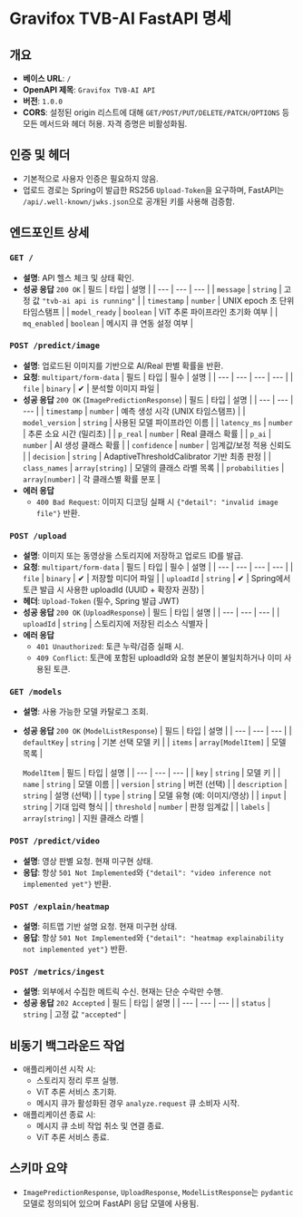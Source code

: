 # Gravifox TVB-AI FastAPI 명세

## 개요
- **베이스 URL**: `/`
- **OpenAPI 제목**: `Gravifox TVB-AI API`
- **버전**: `1.0.0`
- **CORS**: 설정된 origin 리스트에 대해 `GET/POST/PUT/DELETE/PATCH/OPTIONS` 등 모든 메서드와 헤더 허용. 자격 증명은 비활성화됨.

## 인증 및 헤더
- 기본적으로 사용자 인증은 필요하지 않음.
- 업로드 경로는 Spring이 발급한 RS256 `Upload-Token`을 요구하며, FastAPI는 `/api/.well-known/jwks.json`으로 공개된 키를 사용해 검증함.

## 엔드포인트 상세

### `GET /`
- **설명**: API 헬스 체크 및 상태 확인.
- **성공 응답** `200 OK`
  | 필드 | 타입 | 설명 |
  | --- | --- | --- |
  | `message` | `string` | 고정 값 `"tvb-ai api is running"` |
  | `timestamp` | `number` | UNIX epoch 초 단위 타임스탬프 |
  | `model_ready` | `boolean` | ViT 추론 파이프라인 초기화 여부 |
  | `mq_enabled` | `boolean` | 메시지 큐 연동 설정 여부 |

### `POST /predict/image`
- **설명**: 업로드된 이미지를 기반으로 AI/Real 판별 확률을 반환.
- **요청**: `multipart/form-data`
  | 필드 | 타입 | 필수 | 설명 |
  | --- | --- | --- | --- |
  | `file` | `binary` | ✔ | 분석할 이미지 파일 |
- **성공 응답** `200 OK` (`ImagePredictionResponse`)
  | 필드 | 타입 | 설명 |
  | --- | --- | --- |
  | `timestamp` | `number` | 예측 생성 시각 (UNIX 타임스탬프) |
  | `model_version` | `string` | 사용된 모델 파이프라인 이름 |
  | `latency_ms` | `number` | 추론 소요 시간 (밀리초) |
  | `p_real` | `number` | Real 클래스 확률 |
  | `p_ai` | `number` | AI 생성 클래스 확률 |
  | `confidence` | `number` | 임계값/보정 적용 신뢰도 |
  | `decision` | `string` | AdaptiveThresholdCalibrator 기반 최종 판정 |
  | `class_names` | `array[string]` | 모델의 클래스 라벨 목록 |
  | `probabilities` | `array[number]` | 각 클래스별 확률 분포 |
- **에러 응답**
  - `400 Bad Request`: 이미지 디코딩 실패 시 `{"detail": "invalid image file"}` 반환.

### `POST /upload`
- **설명**: 이미지 또는 동영상을 스토리지에 저장하고 업로드 ID를 발급.
- **요청**: `multipart/form-data`
  | 필드 | 타입 | 필수 | 설명 |
  | --- | --- | --- | --- |
| `file` | `binary` | ✔ | 저장할 미디어 파일 |
| `uploadId` | `string` | ✔ | Spring에서 토큰 발급 시 사용한 uploadId (UUID + 확장자 권장) |
- **헤더**: `Upload-Token` (필수, Spring 발급 JWT)
- **성공 응답** `200 OK` (`UploadResponse`)
  | 필드 | 타입 | 설명 |
  | --- | --- | --- |
  | `uploadId` | `string` | 스토리지에 저장된 리소스 식별자 |
- **에러 응답**
  - `401 Unauthorized`: 토큰 누락/검증 실패 시.
  - `409 Conflict`: 토큰에 포함된 uploadId와 요청 본문이 불일치하거나 이미 사용된 토큰.

### `GET /models`
- **설명**: 사용 가능한 모델 카탈로그 조회.
- **성공 응답** `200 OK` (`ModelListResponse`)
  | 필드 | 타입 | 설명 |
  | --- | --- | --- |
  | `defaultKey` | `string` | 기본 선택 모델 키 |
  | `items` | `array[ModelItem]` | 모델 목록 |

  `ModelItem`
  | 필드 | 타입 | 설명 |
  | --- | --- | --- |
  | `key` | `string` | 모델 키 |
  | `name` | `string` | 모델 이름 |
  | `version` | `string` | 버전 (선택) |
  | `description` | `string` | 설명 (선택) |
  | `type` | `string` | 모델 유형 (예: 이미지/영상) |
  | `input` | `string` | 기대 입력 형식 |
  | `threshold` | `number` | 판정 임계값 |
  | `labels` | `array[string]` | 지원 클래스 라벨 |

### `POST /predict/video`
- **설명**: 영상 판별 요청. 현재 미구현 상태.
- **응답**: 항상 `501 Not Implemented`와 `{"detail": "video inference not implemented yet"}` 반환.

### `POST /explain/heatmap`
- **설명**: 히트맵 기반 설명 요청. 현재 미구현 상태.
- **응답**: 항상 `501 Not Implemented`와 `{"detail": "heatmap explainability not implemented yet"}` 반환.

### `POST /metrics/ingest`
- **설명**: 외부에서 수집한 메트릭 수신. 현재는 단순 수락만 수행.
- **성공 응답** `202 Accepted`
  | 필드 | 타입 | 설명 |
  | --- | --- | --- |
  | `status` | `string` | 고정 값 `"accepted"` |

## 비동기 백그라운드 작업
- 애플리케이션 시작 시:
  - 스토리지 정리 루프 실행.
  - ViT 추론 서비스 초기화.
  - 메시지 큐가 활성화된 경우 `analyze.request` 큐 소비자 시작.
- 애플리케이션 종료 시:
  - 메시지 큐 소비 작업 취소 및 연결 종료.
  - ViT 추론 서비스 종료.

## 스키마 요약
- `ImagePredictionResponse`, `UploadResponse`, `ModelListResponse`는 `pydantic` 모델로 정의되어 있으며 FastAPI 응답 모델에 사용됨.
